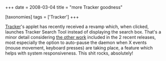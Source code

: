 +++
date = 2008-03-04
title = "more Tracker goodness"

[taxonomies]
tags = ['Tracker']
+++

[Tracker]'s applet has recently received a revamp which, when clicked,
launches Tracker Search Tool instead of displaying the search box.
That's a minor detail considering [the other work] included in the 2
recent releases, most especially the option to auto-pause the daemon
when X events (mouse movement, keyboard presses) are taking place, a
feature which helps with system responsiveness. This shit rocks,
absolutely!

  [Tracker]: http://projects.gnome.org/tracker/
  [the other work]: http://jamiemcc.livejournal.com/11308.html
